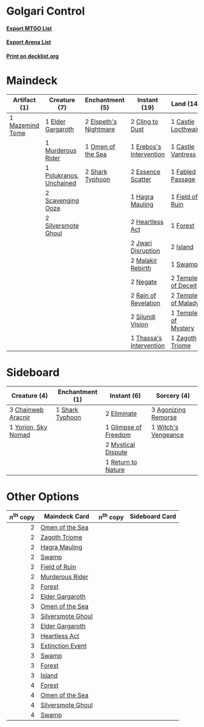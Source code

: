 # Golgari Control

#### [Export MTGO List](../collection/Golgari%20Control/Golgari%20Control.txt)
#### [Export Arena List](../collection/Golgari%20Control/Golgari%20Control_arena.txt)
#### [Print on decklist.org](http://decklist.org/?deckmain=2%09Ashiok,%20Nightmare%20Muse%0A2%09Bala%20Ged%20Recovery%0A2%09Bloodchief's%20Thirst%0A1%09Castle%20Locthwain%0A1%09Castle%20Vantress%0A2%09Cling%20to%20Dust%0A2%09Cultivate%0A1%09Elder%20Gargaroth%0A2%09Elspeth's%20Nightmare%0A1%09Erebos's%20Intervention%0A2%09Essence%20Scatter%0A2%09Extinction%20Event%0A1%09Fabled%20Passage%0A1%09Field%20of%20Ruin%0A1%09Forest%0A2%09Garruk,%20Cursed%20Huntsman%0A1%09Hagra%20Mauling%0A2%09Heartless%20Act%0A2%09Island%0A2%09Jwari%20Disruption%0A2%09Malakir%20Rebirth%0A1%09Mazemind%20Tome%0A1%09Murderous%20Rider%0A2%09Negate%0A1%09Omen%20of%20the%20Sea%0A1%09Polukranos,%20Unchained%0A2%09Rain%20of%20Revelation%0A2%09Scavenging%20Ooze%0A2%09Shark%20Typhoon%0A2%09Silundi%20Vision%0A2%09Silversmote%20Ghoul%0A1%09Swamp%0A2%09Temple%20of%20Deceit%0A2%09Temple%20of%20Malady%0A1%09Temple%20of%20Mystery%0A1%09Thassa's%20Intervention%0A2%09Ugin,%20the%20Spirit%20Dragon%0A1%09Zagoth%20Triome&deckside=3%09Agonizing%20Remorse%0A3%09Chainweb%20Aracnir%0A2%09Eliminate%0A1%09Glimpse%20of%20Freedom%0A2%09Mystical%20Dispute%0A1%09Return%20to%20Nature%0A1%09Shark%20Typhoon%0A1%09Witch's%20Vengeance%0A1%09Yorion,%20Sky%20Nomad)
# Maindeck

|                                       Artifact (1)                                       |                                           Creature (7)                                           |                                        Enchantment (5)                                         |                                           Instant (19)                                           |                                          Land (14)                                           |                                          Planeswalker (6)                                          |                                          Sorcery (8)                                           |
|------------------------------------------------------------------------------------------|--------------------------------------------------------------------------------------------------|------------------------------------------------------------------------------------------------|--------------------------------------------------------------------------------------------------|----------------------------------------------------------------------------------------------|----------------------------------------------------------------------------------------------------|------------------------------------------------------------------------------------------------|
|1 [Mazemind Tome](http://gatherer.wizards.com/Pages/Card/Details.aspx?multiverseid=485555)|1 [Elder Gargaroth](http://gatherer.wizards.com/Pages/Card/Details.aspx?multiverseid=485502)      |2 [Elspeth's Nightmare](http://gatherer.wizards.com/Pages/Card/Details.aspx?multiverseid=476342)|2 [Cling to Dust](http://gatherer.wizards.com/Pages/Card/Details.aspx?multiverseid=476338)        |1 [Castle Locthwain](http://gatherer.wizards.com/Pages/Card/Details.aspx?multiverseid=473203) |2 [Ashiok, Nightmare Muse](http://gatherer.wizards.com/Pages/Card/Details.aspx?multiverseid=476459) |2 [Bala Ged Recovery](http://gatherer.wizards.com/Pages/Card/Details.aspx?multiverseid=491825)  |
|                                                                                          |1 [Murderous Rider](http://gatherer.wizards.com/Pages/Card/Details.aspx?multiverseid=473059)      |1 [Omen of the Sea](http://gatherer.wizards.com/Pages/Card/Details.aspx?multiverseid=476309)    |1 [Erebos's Intervention](http://gatherer.wizards.com/Pages/Card/Details.aspx?multiverseid=476345)|1 [Castle Vantress](http://gatherer.wizards.com/Pages/Card/Details.aspx?multiverseid=473204)  |2 [Garruk, Cursed Huntsman](http://gatherer.wizards.com/Pages/Card/Details.aspx?multiverseid=473153)|2 [Bloodchief's Thirst](http://gatherer.wizards.com/Pages/Card/Details.aspx?multiverseid=491729)|
|                                                                                          |1 [Polukranos, Unchained](http://gatherer.wizards.com/Pages/Card/Details.aspx?multiverseid=476475)|2 [Shark Typhoon](http://gatherer.wizards.com/Pages/Card/Details.aspx?multiverseid=479587)      |2 [Essence Scatter](http://gatherer.wizards.com/Pages/Card/Details.aspx?multiverseid=426754)      |1 [Fabled Passage](http://gatherer.wizards.com/Pages/Card/Details.aspx?multiverseid=473206)   |2 [Ugin, the Spirit Dragon](http://gatherer.wizards.com/Pages/Card/Details.aspx?multiverseid=391948)|2 [Cultivate](http://gatherer.wizards.com/Pages/Card/Details.aspx?multiverseid=442154)          |
|                                                                                          |2 [Scavenging Ooze](http://gatherer.wizards.com/Pages/Card/Details.aspx?multiverseid=420783)      |                                                                                                |1 [Hagra Mauling](http://gatherer.wizards.com/Pages/Card/Details.aspx?multiverseid=491741)        |1 [Field of Ruin](http://gatherer.wizards.com/Pages/Card/Details.aspx?multiverseid=435415)    |                                                                                                    |2 [Extinction Event](http://gatherer.wizards.com/Pages/Card/Details.aspx?multiverseid=479608)   |
|                                                                                          |2 [Silversmote Ghoul](http://gatherer.wizards.com/Pages/Card/Details.aspx?multiverseid=485445)    |                                                                                                |2 [Heartless Act](http://gatherer.wizards.com/Pages/Card/Details.aspx?multiverseid=479611)        |1 [Forest](http://gatherer.wizards.com/Pages/Card/Details.aspx?multiverseid=439860)           |                                                                                                    |                                                                                                |
|                                                                                          |                                                                                                  |                                                                                                |2 [Jwari Disruption](http://gatherer.wizards.com/Pages/Card/Details.aspx?multiverseid=491693)     |2 [Island](http://gatherer.wizards.com/Pages/Card/Details.aspx?multiverseid=439857)           |                                                                                                    |                                                                                                |
|                                                                                          |                                                                                                  |                                                                                                |2 [Malakir Rebirth](http://gatherer.wizards.com/Pages/Card/Details.aspx?multiverseid=491747)      |1 [Swamp](http://gatherer.wizards.com/Pages/Card/Details.aspx?multiverseid=439858)            |                                                                                                    |                                                                                                |
|                                                                                          |                                                                                                  |                                                                                                |2 [Negate](http://gatherer.wizards.com/Pages/Card/Details.aspx?multiverseid=423707)               |2 [Temple of Deceit](http://gatherer.wizards.com/Pages/Card/Details.aspx?multiverseid=373734) |                                                                                                    |                                                                                                |
|                                                                                          |                                                                                                  |                                                                                                |2 [Rain of Revelation](http://gatherer.wizards.com/Pages/Card/Details.aspx?multiverseid=464014)   |2 [Temple of Malady](http://gatherer.wizards.com/Pages/Card/Details.aspx?multiverseid=380515) |                                                                                                    |                                                                                                |
|                                                                                          |                                                                                                  |                                                                                                |2 [Silundi Vision](http://gatherer.wizards.com/Pages/Card/Details.aspx?multiverseid=491711)       |1 [Temple of Mystery](http://gatherer.wizards.com/Pages/Card/Details.aspx?multiverseid=373571)|                                                                                                    |                                                                                                |
|                                                                                          |                                                                                                  |                                                                                                |1 [Thassa's Intervention](http://gatherer.wizards.com/Pages/Card/Details.aspx?multiverseid=476323)|1 [Zagoth Triome](http://gatherer.wizards.com/Pages/Card/Details.aspx?multiverseid=479779)    |                                                                                                    |                                                                                                |


# Sideboard

|                                         Creature (4)                                         |                                     Enchantment (1)                                      |                                          Instant (6)                                          |                                         Sorcery (4)                                          |
|----------------------------------------------------------------------------------------------|------------------------------------------------------------------------------------------|-----------------------------------------------------------------------------------------------|----------------------------------------------------------------------------------------------|
|3 [Chainweb Aracnir](http://gatherer.wizards.com/Pages/Card/Details.aspx?multiverseid=476418) |1 [Shark Typhoon](http://gatherer.wizards.com/Pages/Card/Details.aspx?multiverseid=479587)|2 [Eliminate](http://gatherer.wizards.com/Pages/Card/Details.aspx?multiverseid=485420)         |3 [Agonizing Remorse](http://gatherer.wizards.com/Pages/Card/Details.aspx?multiverseid=476334)|
|1 [Yorion, Sky Nomad](http://gatherer.wizards.com/Pages/Card/Details.aspx?multiverseid=479752)|                                                                                          |1 [Glimpse of Freedom](http://gatherer.wizards.com/Pages/Card/Details.aspx?multiverseid=476301)|1 [Witch's Vengeance](http://gatherer.wizards.com/Pages/Card/Details.aspx?multiverseid=473073)|
|                                                                                              |                                                                                          |2 [Mystical Dispute](http://gatherer.wizards.com/Pages/Card/Details.aspx?multiverseid=473020)  |                                                                                              |
|                                                                                              |                                                                                          |1 [Return to Nature](http://gatherer.wizards.com/Pages/Card/Details.aspx?multiverseid=461102)  |                                                                                              |


# Other Options

|*n*<sup>th</sup> copy|                                       Maindeck Card                                        |*n*<sup>th</sup> copy|Sideboard Card|
|--------------------:|--------------------------------------------------------------------------------------------|---------------------|--------------|
|                    2|[Omen of the Sea](http://gatherer.wizards.com/Pages/Card/Details.aspx?multiverseid=476309)  |                     |              |
|                    2|[Zagoth Triome](http://gatherer.wizards.com/Pages/Card/Details.aspx?multiverseid=479779)    |                     |              |
|                    2|[Hagra Mauling](http://gatherer.wizards.com/Pages/Card/Details.aspx?multiverseid=491741)    |                     |              |
|                    2|[Swamp](http://gatherer.wizards.com/Pages/Card/Details.aspx?multiverseid=439858)            |                     |              |
|                    2|[Field of Ruin](http://gatherer.wizards.com/Pages/Card/Details.aspx?multiverseid=435415)    |                     |              |
|                    2|[Murderous Rider](http://gatherer.wizards.com/Pages/Card/Details.aspx?multiverseid=473059)  |                     |              |
|                    2|[Forest](http://gatherer.wizards.com/Pages/Card/Details.aspx?multiverseid=439860)           |                     |              |
|                    2|[Elder Gargaroth](http://gatherer.wizards.com/Pages/Card/Details.aspx?multiverseid=485502)  |                     |              |
|                    3|[Omen of the Sea](http://gatherer.wizards.com/Pages/Card/Details.aspx?multiverseid=476309)  |                     |              |
|                    3|[Silversmote Ghoul](http://gatherer.wizards.com/Pages/Card/Details.aspx?multiverseid=485445)|                     |              |
|                    3|[Elder Gargaroth](http://gatherer.wizards.com/Pages/Card/Details.aspx?multiverseid=485502)  |                     |              |
|                    3|[Heartless Act](http://gatherer.wizards.com/Pages/Card/Details.aspx?multiverseid=479611)    |                     |              |
|                    3|[Extinction Event](http://gatherer.wizards.com/Pages/Card/Details.aspx?multiverseid=479608) |                     |              |
|                    3|[Swamp](http://gatherer.wizards.com/Pages/Card/Details.aspx?multiverseid=439858)            |                     |              |
|                    3|[Forest](http://gatherer.wizards.com/Pages/Card/Details.aspx?multiverseid=439860)           |                     |              |
|                    3|[Island](http://gatherer.wizards.com/Pages/Card/Details.aspx?multiverseid=439857)           |                     |              |
|                    4|[Forest](http://gatherer.wizards.com/Pages/Card/Details.aspx?multiverseid=439860)           |                     |              |
|                    4|[Omen of the Sea](http://gatherer.wizards.com/Pages/Card/Details.aspx?multiverseid=476309)  |                     |              |
|                    4|[Silversmote Ghoul](http://gatherer.wizards.com/Pages/Card/Details.aspx?multiverseid=485445)|                     |              |
|                    4|[Swamp](http://gatherer.wizards.com/Pages/Card/Details.aspx?multiverseid=439858)            |                     |              |

